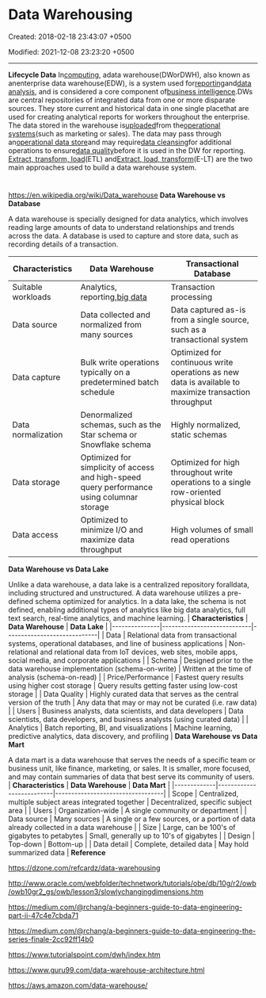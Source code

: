 # Data Warehousing

Created: 2018-02-18 23:43:07 +0500

Modified: 2021-12-08 23:23:20 +0500

---

**Lifecycle Data**
In[computing](https://en.wikipedia.org/wiki/Computing), adata warehouse(DWorDWH), also known as anenterprise data warehouse(EDW), is a system used for[reporting](https://en.wikipedia.org/wiki/Business_reporting)and[data analysis](https://en.wikipedia.org/wiki/Data_analysis), and is considered a core component of[business intelligence](https://en.wikipedia.org/wiki/Business_intelligence).DWs are central repositories of integrated data from one or more disparate sources. They store current and historical data in one single placethat are used for creating analytical reports for workers throughout the enterprise.
The data stored in the warehouse is[uploaded](https://en.wikipedia.org/wiki/Upload)from the[operational systems](https://en.wikipedia.org/wiki/Operational_system)(such as marketing or sales). The data may pass through an[operational data store](https://en.wikipedia.org/wiki/Operational_data_store)and may require[data cleansing](https://en.wikipedia.org/wiki/Data_cleansing)for additional operations to ensure[data quality](https://en.wikipedia.org/wiki/Data_quality)before it is used in the DW for reporting.
[Extract, transform, load](https://en.wikipedia.org/wiki/Extract,_transform,_load)(ETL) and[Extract, load, transform](https://en.wikipedia.org/wiki/Extract,_load,_transform)(E-LT) are the two main approaches used to build a data warehouse system.

# 

<https://en.wikipedia.org/wiki/Data_warehouse>
**Data Warehouse vs Database**

A data warehouse is specially designed for data analytics, which involves reading large amounts of data to understand relationships and trends across the data. A database is used to capture and store data, such as recording details of a transaction.

| **Characteristics** | **Data Warehouse**                                                                         | **Transactional Database**                                                                            |
|-------------|-----------------------------|------------------------------|
| Suitable workloads  | Analytics, reporting,[big data](https://aws.amazon.com/big-data/what-is-big-data/)       | Transaction processing                                                                                |
| Data source         | Data collected and normalized from many sources                                            | Data captured as-is from a single source, such as a transactional system                              |
| Data capture        | Bulk write operations typically on a predetermined batch schedule                          | Optimized for continuous write operations as new data is available to maximize transaction throughput |
| Data normalization  | Denormalized schemas, such as the Star schema or Snowflake schema                          | Highly normalized, static schemas                                                                     |
| Data storage        | Optimized for simplicity of access and high-speed query performance using columnar storage | Optimized for high throughout write operations to a single row-oriented physical block                |
| Data access         | Optimized to minimize I/O and maximize data throughput                                     | High volumes of small read operations                                                                 |
**Data Warehouse vs Data Lake**

Unlike a data warehouse, a data lake is a centralized repository foralldata, including structured and unstructured. A data warehouse utilizes a pre-defined schema optimized for analytics. In a data lake, the schema is not defined, enabling additional types of analytics like big data analytics, full text search, real-time analytics, and machine learning.
| **Characteristics** | **Data Warehouse**                                                                                   | **Data Lake**                                                                                                         |
|---------------|----------------------------|-----------------------------|
| Data                | Relational data from transactional systems, operational databases, and line of business applications | Non-relational and relational data from IoT devices, web sites, mobile apps, social media, and corporate applications |
| Schema              | Designed prior to the data warehouse implementation (schema-on-write)                                | Written at the time of analysis (schema-on-read)                                                                      |
| Price/Performance   | Fastest query results using higher cost storage                                                      | Query results getting faster using low-cost storage                                                                   |
| Data Quality        | Highly curated data that serves as the central version of the truth                                  | Any data that may or may not be curated (i.e. raw data)                                                               |
| Users               | Business analysts, data scientists, and data developers                                              | Data scientists, data developers, and business analysts (using curated data)                                          |
| Analytics           | Batch reporting, BI, and visualizations                                                              | Machine learning, predictive analytics, data discovery, and profiling                                                 |
**Data Warehouse vs Data Mart**

A data mart is a data warehouse that serves the needs of a specific team or business unit, like finance, marketing, or sales. It is smaller, more focused, and may contain summaries of data that best serve its community of users.
| **Characteristics** | **Data Warehouse**                                      | **Data Mart**                                                                         |
|-------------|--------------------------|----------------------------------|
| Scope               | Centralized, multiple subject areas integrated together | Decentralized, specific subject area                                                  |
| Users               | Organization-wide                                       | A single community or department                                                      |
| Data source         | Many sources                                            | A single or a few sources, or a portion of data already collected in a data warehouse |
| Size                | Large, can be 100's of gigabytes to petabytes          | Small, generally up to 10's of gigabytes                                             |
| Design              | Top-down                                                | Bottom-up                                                                             |
| Data detail         | Complete, detailed data                                 | May hold summarized data                                                              |
**Reference**

<https://dzone.com/refcardz/data-warehousing>

<http://www.oracle.com/webfolder/technetwork/tutorials/obe/db/10g/r2/owb/owb10gr2_gs/owb/lesson3/slowlychangingdimensions.htm>

<https://medium.com/@rchang/a-beginners-guide-to-data-engineering-part-ii-47c4e7cbda71>

<https://medium.com/@rchang/a-beginners-guide-to-data-engineering-the-series-finale-2cc92ff14b0>

<https://www.tutorialspoint.com/dwh/index.htm>

<https://www.guru99.com/data-warehouse-architecture.html>

<https://aws.amazon.com/data-warehouse/>
